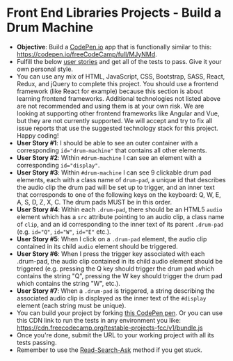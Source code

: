 # Front End Libraries Projects - Build a Drum Machine

- **Objective**: Build a [CodePen.io](https://codepen.io/) app that is functionally similar to this: https://codepen.io/freeCodeCamp/full/MJyNMd.
- Fulfill the below [user stories](https://en.wikipedia.org/wiki/User_story) and get all of the tests to pass. Give it your own personal style.
- You can use any mix of HTML, JavaScript, CSS, Bootstrap, SASS, React, Redux, and jQuery to complete this project. You should use a frontend framework (like React for example) because this section is about learning frontend frameworks. Additional technologies not listed above are not recommended and using them is at your own risk. We are looking at supporting other frontend frameworks like Angular and Vue, but they are not currently supported. We will accept and try to fix all issue reports that use the suggested technology stack for this project. Happy coding!
- **User Story #1**: I should be able to see an outer container with a corresponding `id="drum-machine"` that contains all other elements.
- **User Story #2**: Within `#drum-machine` I can see an element with a corresponding `id="display"`.
- **User Story #3**: Within `#drum-machine` I can see 9 clickable drum pad elements, each with a class name of `drum-pad`, a unique id that describes the audio clip the drum pad will be set up to trigger, and an inner text that corresponds to one of the following keys on the keyboard: Q, W, E, A, S, D, Z, X, C. The drum pads MUST be in this order.
- **User Story #4**: Within each `.drum-pad`, there should be an HTML5 `audio` element which has a `src` attribute pointing to an audio clip, a class name of `clip`, and an id corresponding to the inner text of its parent `.drum-pad` (e.g. `id="Q"`, `id="W"`, `id="E"` etc.).
- **User Story #5**: When I click on a `.drum-pad` element, the audio clip contained in its child `audio` element should be triggered.
- **User Story #6**: When I press the trigger key associated with each .drum-pad, the audio clip contained in its child audio element should be triggered (e.g. pressing the Q key should trigger the drum pad which contains the string "Q", pressing the W key should trigger the drum pad which contains the string "W", etc.).
- **User Story #7**: When a `.drum-pad` is triggered, a string describing the associated audio clip is displayed as the inner text of the `#display` element (each string must be unique).
- You can build your project by forking [this CodePen pen](http://codepen.io/freeCodeCamp/pen/MJjpwO). Or you can use this CDN link to run the tests in any environment you like: https://cdn.freecodecamp.org/testable-projects-fcc/v1/bundle.js
- Once you're done, submit the URL to your working project with all its tests passing.
- Remember to use the [Read-Search-Ask](https://forum.freecodecamp.org/t/how-to-get-help-when-you-are-stuck/19514) method if you get stuck.
